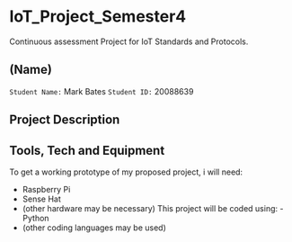 # IoT_Project_Semester4
Continuous assessment Project for IoT Standards and Protocols.

## (Name)
`Student Name:` Mark Bates
`Student ID:` 20088639

## Project Description



## Tools, Tech and Equipment
To get a working prototype of my proposed project, i will need:
- Raspberry Pi
- Sense Hat
- (other hardware may be necessary)
This project will be coded using:
-Python
- (other coding languages may be used)
